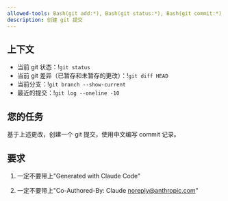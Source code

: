 ```yaml
---
allowed-tools: Bash(git add:*), Bash(git status:*), Bash(git commit:*)
description: 创建 git 提交
---
```


## 上下文

- 当前 git 状态：!`git status`
- 当前 git 差异（已暂存和未暂存的更改）：!`git diff HEAD`
- 当前分支：!`git branch --show-current`
- 最近的提交：!`git log --oneline -10`

## 您的任务

基于上述更改，创建一个 git 提交，使用中文编写 commit 记录。

## 要求

1. 一定不要带上"Generated with Claude Code"

2. 一定不要带上"Co-Authored-By: Claude noreply@anthropic.com"
